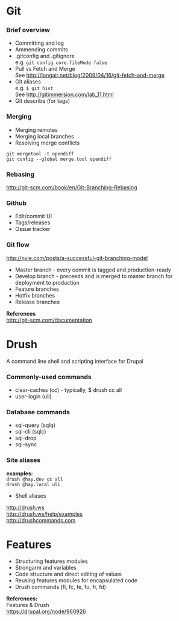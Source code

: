 Git
===

### Brief overview

* Committing and log
* Ammending commits
* .gitconfig and .gitignore  
  e.g. `git config core.fileMode false`
* Pull vs Fetch and Merge  
  See http://longair.net/blog/2009/04/16/git-fetch-and-merge
* Git aliases  
  e.g. `$ git hist`  
  See http://gitimmersion.com/lab_11.html  
* Git describe (for tags)

### Merging

* Merging remotes
* Merging local branches
* Resolving merge conflicts

```
git mergetool -t opendiff
git config --global merge.tool opendiff
```

### Rebasing

http://git-scm.com/book/en/Git-Branching-Rebasing

### Github

* Edit/commit UI
* Tags/releases
* Ossue tracker

### Git flow

http://nvie.com/posts/a-successful-git-branching-model  

* Master branch - every commit is tagged and production-ready
* Develop branch - preceeds and is merged to master branch for deployment to production
* Feature branches
* Hotfix branches
* Release branches

**References**  
http://git-scm.com/documentation  

Drush
====

A command line shell and scripting interface for Drupal

### Commonly-used commands

* clear-caches (cc) - typically, $ drush cc all
* user-login (uli)

### Database commands

* sql-query (sqlq)
* sql-cli (sqlc)
* sql-drop
* sql-sync

### Site aliases

**examples:**  
`drush @hay.dev cc all`  
`drush @hay.local uli`  

* Shell aliases

http://drush.ws  
http://drush.ws/help/examples  
http://drushcommands.com  

Features
======

* Structuring features modules
* Strongarm and variables
* Code structure and direct editing of values
* Reusing features modules for encapsulated code
* Drush commands (fl, fc, fe, fu, fr, fd)

**References:**  
Features & Drush  
https://drupal.org/node/960926
